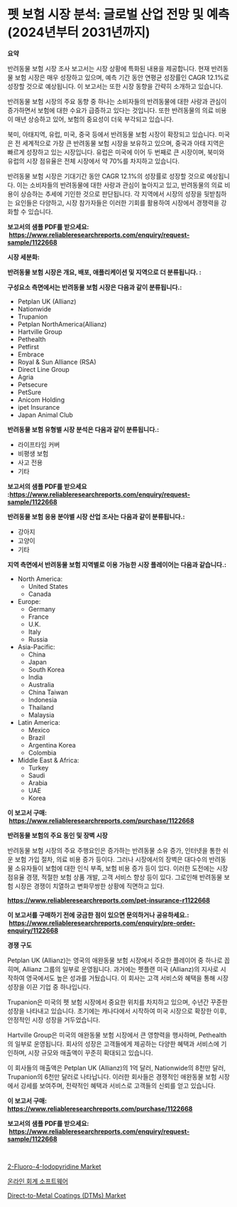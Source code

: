 <p><h1>펫 보험 시장 분석: 글로벌 산업 전망 및 예측 (2024년부터 2031년까지)</h1></p><p><strong>요약</strong></p>
<p><p>반려동물 보험 시장 조사 보고서는 시장 상황에 특화된 내용을 제공합니다. 현재 반려동물 보험 시장은 매우 성장하고 있으며, 예측 기간 동안 연평균 성장률인 CAGR 12.1%로 성장할 것으로 예상됩니다. 이 보고서는 또한 시장 동향을 간략히 소개하고 있습니다.</p><p>반려동물 보험 시장의 주요 동향 중 하나는 소비자들의 반려동물에 대한 사랑과 관심이 증가하면서 보험에 대한 수요가 급증하고 있다는 것입니다. 또한 반려동물의 의료 비용이 매년 상승하고 있어, 보험의 중요성이 더욱 부각되고 있습니다.</p><p>북미, 아태지역, 유럽, 미국, 중국 등에서 반려동물 보험 시장이 확장되고 있습니다. 미국은 전 세계적으로 가장 큰 반려동물 보험 시장을 보유하고 있으며, 중국과 아태 지역은 빠르게 성장하고 있는 시장입니다. 유럽은 미국에 이어 두 번째로 큰 시장이며, 북미와 유럽의 시장 점유율은 전체 시장에서 약 70%를 차지하고 있습니다.</p><p>반려동물 보험 시장은 기대기간 동안 CAGR 12.1%의 성장률로 성장할 것으로 예상됩니다. 이는 소비자들의 반려동물에 대한 사랑과 관심이 높아지고 있고, 반려동물의 의료 비용이 상승하는 추세에 기인한 것으로 판단됩니다. 각 지역에서 시장의 성장을 뒷받침하는 요인들은 다양하고, 시장 참가자들은 이러한 기회를 활용하여 시장에서 경쟁력을 강화할 수 있습니다.</p></p>
<p><strong>보고서의 샘플 PDF를 받으세요: &nbsp;<a href="https://www.reliableresearchreports.com/enquiry/request-sample/1122668">https://www.reliableresearchreports.com/enquiry/request-sample/1122668</a></strong></p>
<p><strong>시장 세분화:</strong></p>
<p><strong> 반려동물 보험 시장은 개요, 배포, 애플리케이션 및 지역으로 더 분류됩니다. :</strong></p>
<p><strong>구성요소 측면에서는 반려동물 보험 시장은 다음과 같이 분류됩니다.:</strong></p>
<p><ul><li>Petplan UK (Allianz)</li><li>Nationwide</li><li>Trupanion</li><li>Petplan NorthAmerica(Allianz)</li><li>Hartville Group</li><li>Pethealth</li><li>Petfirst</li><li>Embrace</li><li>Royal & Sun Alliance (RSA)</li><li>Direct Line Group</li><li>Agria</li><li>Petsecure</li><li>PetSure</li><li>Anicom Holding</li><li>ipet Insurance</li><li>Japan Animal Club</li></ul></p>
<p><strong> 반려동물 보험 유형별 시장 분석은 다음과 같이 분류됩니다.:</strong></p>
<p><ul><li>라이프타임 커버</li><li>비평생 보험</li><li>사고 전용</li><li>기타</li></ul></p>
<p><strong>보고서의 샘플 PDF를 받으세요 :<a href="https://www.reliableresearchreports.com/enquiry/request-sample/1122668">https://www.reliableresearchreports.com/enquiry/request-sample/1122668</a></strong></p>
<p><strong> 반려동물 보험 응용 분야별 시장 산업 조사는 다음과 같이 분류됩니다.:</strong></p>
<p><ul><li>강아지</li><li>고양이</li><li>기타</li></ul></p>
<p><strong>지역 측면에서 반려동물 보험 지역별로 이용 가능한 시장 플레이어는 다음과 같습니다.:</strong></p>
<p><ul>
    <li>
        North America:
        <ul>
            <li>United States</li>
            <li>Canada</li>
        </ul>
    </li>
    <li>
        Europe:
        <ul>
            <li>Germany</li>
            <li>France</li>
            <li>U.K.</li>
            <li>Italy</li>
            <li>Russia</li>
        </ul>
    </li>
    <li>
        Asia-Pacific:
        <ul>
            <li>China</li>
            <li>Japan</li>
            <li>South Korea</li>
            <li>India</li>
            <li>Australia</li>
            <li>China Taiwan</li>
            <li>Indonesia</li>
            <li>Thailand</li>
            <li>Malaysia</li>
        </ul>
    </li>
    <li>
        Latin America:
        <ul>
            <li>Mexico</li>
            <li>Brazil</li>
            <li>Argentina Korea</li>
            <li>Colombia</li>
        </ul>
    </li>
    <li>
        Middle East & Africa:
        <ul>
            <li>Turkey</li>
            <li>Saudi</li>
            <li>Arabia</li>
            <li>UAE</li>
            <li>Korea</li>
        </ul>
    </li>
    </ul></p>
<p><strong>이 보고서 구매: &nbsp;<a href="https://www.reliableresearchreports.com/purchase/1122668">https://www.reliableresearchreports.com/purchase/1122668</a></strong></p>
<p><strong>반려동물 보험의 주요 동인 및 장벽 시장</strong></p>
<p><p>반려동물 보험 시장의 주요 주행요인은 증가하는 반려동물 소유 증가, 인터넷을 통한 쉬운 보험 가입 절차, 의료 비용 증가 등이다. 그러나 시장에서의 장벽은 대다수의 반려동물 소유자들이 보험에 대한 인식 부족, 보험 비용 증가 등이 있다. 이러한 도전에는 시장 점유율 경쟁, 적절한 보험 상품 개발, 고객 서비스 향상 등이 있다. 그로인해 반려동물 보험 시장은 경쟁이 치열하고 변화무쌍한 상황에 직면하고 있다.</p></p>
<p><strong><a href="https://www.reliableresearchreports.com/pet-insurance-r1122668">https://www.reliableresearchreports.com/pet-insurance-r1122668</a></strong></p>
<p><strong>이 보고서를 구매하기 전에 궁금한 점이 있으면 문의하거나 공유하세요.: &nbsp;<a href="https://www.reliableresearchreports.com/enquiry/pre-order-enquiry/1122668">https://www.reliableresearchreports.com/enquiry/pre-order-enquiry/1122668</a></strong></p>
<p><strong>경쟁 구도</strong></p>
<p><p>Petplan UK (Allianz)는 영국의 애완동물 보험 시장에서 주요한 플레이어 중 하나로 꼽히며, Allianz 그룹의 일부로 운영됩니다. 과거에는 펫플랜 미국 (Allianz)의 지사로 시작하여 영국에서도 높은 성과를 거뒀습니다. 이 회사는 고객 서비스와 혜택을 통해 시장 성장을 이끈 기업 중 하나입니다.</p><p>Trupanion은 미국의 펫 보험 시장에서 중요한 위치를 차지하고 있으며, 수년간 꾸준한 성장을 나타내고 있습니다. 초기에는 캐나다에서 시작하여 미국 시장으로 확장한 이후, 안정적인 시장 성장을 거두었습니다.</p><p>Hartville Group은 미국의 애완동물 보험 시장에서 큰 영향력을 행사하며, Pethealth의 일부로 운영됩니다. 회사의 성장은 고객들에게 제공하는 다양한 혜택과 서비스에 기인하며, 시장 규모와 매출액이 꾸준히 확대되고 있습니다.</p><p>이 회사들의 매출액은 Petplan UK (Allianz)의 1억 달러, Nationwide의 8천만 달러, Trupanion의 6천만 달러로 나타납니다. 이러한 회사들은 경쟁적인 애완동물 보험 시장에서 강세를 보여주며, 전략적인 혜택과 서비스로 고객들의 신뢰를 얻고 있습니다.</p></p>
<p><strong>이 보고서 구매: &nbsp; <a href="https://www.reliableresearchreports.com/purchase/1122668">https://www.reliableresearchreports.com/purchase/1122668</a></strong></p>
<p><strong>보고서의 샘플 PDF를 받으세요: &nbsp;<a href="https://www.reliableresearchreports.com/enquiry/request-sample/1122668">https://www.reliableresearchreports.com/enquiry/request-sample/1122668</a></strong><strong></strong></p>
<p>&nbsp;</p>
<p><p><a href="https://www.linkedin.com/pulse/2-fluoro-4-iodopyridine-market-furnish-information-size-share-nttsc?trackingId=9nHud3AnE9ct5RGGwyhF2g%3D%3D">2-Fluoro-4-Iodopyridine Market</a></p><p><a href="https://github.com/bvubpqd5241630/Market-Research-Report-List-1/blob/main/212681124844.md">온라인 회계 소프트웨어</a></p><p><a href="https://www.linkedin.com/pulse/direct-to-metal-coatings-dtms-market-size-share-global-g8m3c?trackingId=UkM8iuVLHdsmgolMLiMUWQ%3D%3D">Direct-to-Metal Coatings (DTMs) Market</a></p></p>